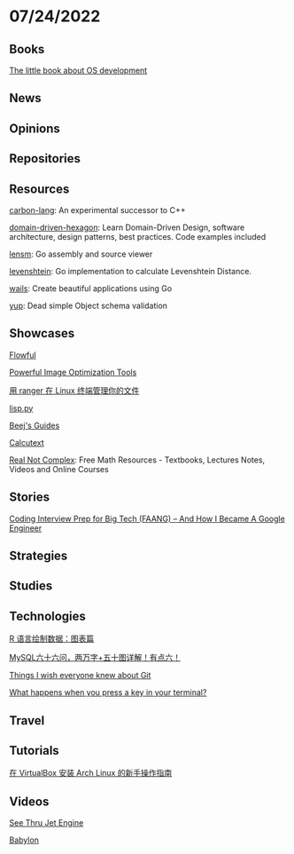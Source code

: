 # 07/24/2022

## Books
[The little book about OS development](http://littleosbook.github.io/)

## News

## Opinions

## Repositories

## Resources
[carbon-lang](https://github.com/carbon-language/carbon-lang): An experimental successor to C++

[domain-driven-hexagon](https://github.com/Sairyss/domain-driven-hexagon): Learn Domain-Driven Design, software architecture, design patterns, best practices. Code examples included

[lensm](https://github.com/loov/lensm): Go assembly and source viewer

[levenshtein](https://github.com/agnivade/levenshtein): Go implementation to calculate Levenshtein Distance.

[wails](https://github.com/wailsapp/wails): Create beautiful applications using Go

[yup](https://github.com/jquense/yup): Dead simple Object schema validation

## Showcases
[Flowful](https://www.flowful.app/player)

[Powerful Image Optimization Tools](https://www.smashingmagazine.com/2022/07/powerful-image-optimization-tools/)

[用 ranger 在 Linux 终端管理你的文件](https://linux.cn/article-14835-1.html)

[lisp.py](https://khamidou.com/compilers/lisp.py/)

[Beej's Guides](https://beej.us/guide/)

[Calcutext](https://calcutext.com/)

[Real Not Complex](https://realnotcomplex.com/): Free Math Resources - Textbooks, Lectures Notes, Videos and Online Courses

## Stories
[Coding Interview Prep for Big Tech (FAANG) – And How I Became A Google Engineer](https://www.freecodecamp.org/news/coding-interview-prep-for-big-tech/)

## Strategies

## Studies

## Technologies
[R 语言绘制数据：图表篇](https://linux.cn/article-14830-1.html)

[MySQL六十六问，两万字+五十图详解！有点六！](https://mp.weixin.qq.com/s/Q_uiKoNZW5Dgc7XFmM_8Qg)

[Things I wish everyone knew about Git](https://blog.plover.com/prog/git/tips.html)

[What happens when you press a key in your terminal?](https://jvns.ca/blog/2022/07/20/pseudoterminals/)

## Travel

## Tutorials
[在 VirtualBox 安装 Arch Linux 的新手操作指南](https://linux.cn/article-14834-1.html)

## Videos
[See Thru Jet Engine](https://www.youtube.com/watch?v=MgL0GW248mE)

[Babylon](https://www.youtube.com/watch?v=hyXciy8UM4k)
